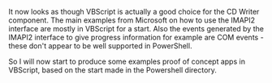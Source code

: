 It now looks as though VBScript is actually a good choice for the CD Writer component.
The main examples from Microsoft on how to use the IMAPI2 interface are mostly in VBScript for a start.
Also the events generated by the IMAPI2 interface to give progress information for example are COM events - these don't appear to be well supported in PowerShell.

So I will now start to produce some examples proof of concept apps in VBScript, based on the start made in the Powershell directory.
